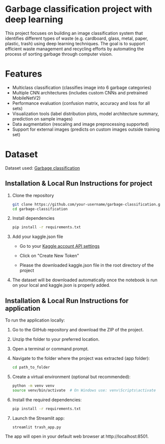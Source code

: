 # Garbage classification project with deep learning
This project focuses on building an image classification system that identifies different types of waste (e.g. cardboard, glass, metal, paper, plastic, trash) using deep learning techniques. The goal is to support efficient waste management and recycling efforts by automating the process of sorting garbage through computer vision.

# Features

- Multiclass classification (classifies image into 6 garbage categories)
- Multiple CNN architectures (includes custom CNNs and pretrained MobileNetV2)
- Performance evaluation (confusion matrix, accuracy and loss for all sets)
- Visualization tools (label distribution plots, model architecture summary, prediction on sample images)
- Data augmentation (rescaling and image preprocessing supported)
- Support for external images (predicts on custom images outside training set)

# Dataset
Dataset used: [Garbage classification](https://www.kaggle.com/datasets/asdasdasasdas/garbage-classification/data)

## Installation & Local Run Instructions for project
1. Clone the repository

   ```bash
   git clone https://github.com/your-username/garbage-classification.git
   cd garbage-classification

2. Install dependencies

    ```bash
   pip install -r requirements.txt
   
3. Add your kaggle.json file
   - Go to your [Kaggle account API settings](https://www.kaggle.com/settings)

   - Click on "Create New Token"

   - Please the downloaded kaggle.json file in the root directory of the project

4. The dataset will be downloaded automatically once the notebook is run on your local and kaggle.json is properly added.

## Installation & Local Run Instructions for application

To run the application locally:

1. Go to the GitHub repository and download the ZIP of the project.

2. Unzip the folder to your preferred location.

3. Open a terminal or command prompt.

4. Navigate to the folder where the project was extracted (app folder):

   ```bash
   cd path_to_folder
   
5. Create a virtual environment (optional but recommended):

   ```bash
   python -m venv venv
   source venv/bin/activate  # On Windows use: venv\Scripts\activate
   
6. Install the required dependencies:

   ```bash
   pip install -r requirements.txt

7. Launch the Streamlit app:

   ```bash
   streamlit trash_app.py
   
The app will open in your default web browser at http://localhost:8501.
